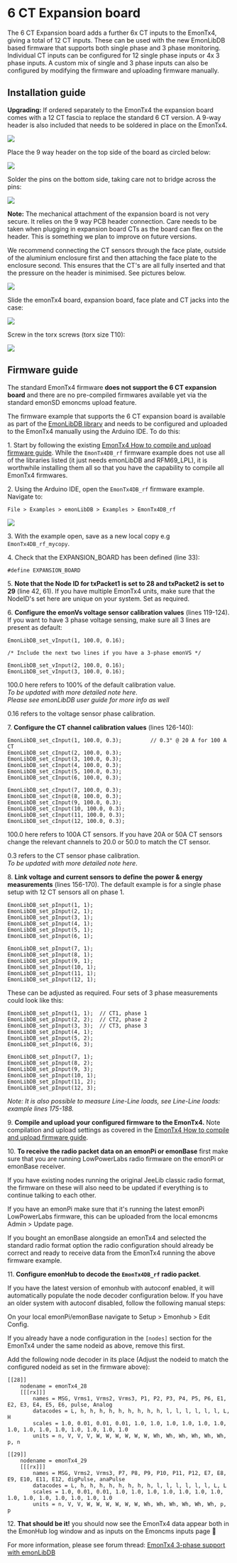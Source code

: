 # 6 CT Expansion board

The 6 CT Expansion board adds a further 6x CT inputs to the EmonTx4, giving a total of 12 CT inputs. These can be used with the new EmonLibDB based firmware that supports both single phase and 3 phase monitoring. Individual CT inputs can be configured for 12 single phase inputs or 4x 3 phase inputs. A custom mix of single and 3 phase inputs can also be configured by modifying the firmware and uploading firmware manually.

## Installation guide

**Upgrading:** If ordered separately to the EmonTx4 the expansion board comes with a 12 CT fascia to replace the standard 6 CT version. A 9-way header is also included that needs to be soldered in place on the EmonTx4.

![](img/6CT/6ct_ext1.jpg)

Place the 9 way header on the top side of the board as circled below:

![](img/6CT/6ct_ext2b.jpg)

Solder the pins on the bottom side, taking care not to bridge across the pins:

![](img/6CT/6ct_ext3.jpg)

**Note:** The mechanical attachment of the expansion board is not very secure. It relies on the 9 way PCB header connection. Care needs to be taken when plugging in expansion board CTs as the board can flex on the header. This is something we plan to improve on future versions.

We recommend connecting the CT sensors through the face plate, outside of the aluminium enclosure first and then attaching the face plate to the enclosure second. This ensures that the CT's are all fully inserted and that the pressure on the header is minimised. See pictures below.

![](img/6CT/6ct_ext4.jpg)

Slide the emonTx4 board, expansion board, face plate and CT jacks into the case:

![](img/6CT/6ct_ext5.jpg)

Screw in the torx screws (torx size T10):

![](img/6CT/6ct_ext6.jpg)

## Firmware guide

The standard EmonTx4 firmware **does not support the 6 CT expansion board** and there are no pre-compiled firmwares available yet via the standard emonSD emoncms upload feature.

The firmware example that supports the 6 CT expansion board is available as part of the [EmonLibDB library](https://github.com/openenergymonitor/emonlibdb) and needs to be configured and uploaded to the EmonTx4 manually using the Arduino IDE. To do this:

1\. Start by following the existing [EmonTx4 How to compile and upload firmware guide](https://docs.openenergymonitor.org/emontx4/firmware.html#how-to-compile-and-upload-firmware). While the `EmonTx4DB_rf` firmware example does not use all of the libraries listed (it just needs emonLibDB and RFM69_LPL), it is worthwhile installing them all so that you have the capability to compile all EmonTx4 firmwares. 

2\. Using the Arduino IDE, open the `EmonTx4DB_rf` firmware example. Navigate to:

    File > Examples > emonLibDB > Examples > EmonTx4DB_rf
       
![](img/6CT/EmonTx4DB_rf.png)

3\. With the example open, save as a new local copy e.g `EmonTx4DB_rf_mycopy`.

4\. Check that the EXPANSION_BOARD has been defined (line 33):

    #define EXPANSION_BOARD

5\. **Note that the Node ID for txPacket1 is set to 28 and txPacket2 is set to 29** (line 42, 61). If you have multiple EmonTx4 units, make sure that the NodeID's set here are unique on your system. Set as required.

6\. **Configure the emonVs voltage sensor calibration values** (lines 119-124). If you want to have 3 phase voltage sensing, make sure all 3 lines are present as default:

    EmonLibDB_set_vInput(1, 100.0, 0.16);  

    /* Include the next two lines if you have a 3-phase emonVS */

    EmonLibDB_set_vInput(2, 100.0, 0.16); 
    EmonLibDB_set_vInput(3, 100.0, 0.16); 
  
100.0 here refers to 100% of the default calibration value.<br>
*To be updated with more detailed note here*.<br>
*Please see emonLibDB user guide for more info as well*<br>

0.16 refers to the voltage sensor phase calibration.

7\. **Configure the CT channel calibration values** (lines 126-140):

    EmonLibDB_set_cInput(1, 100.0, 0.3);         // 0.3° @ 20 A for 100 A CT
    EmonLibDB_set_cInput(2, 100.0, 0.3);
    EmonLibDB_set_cInput(3, 100.0, 0.3);
    EmonLibDB_set_cInput(4, 100.0, 0.3);
    EmonLibDB_set_cInput(5, 100.0, 0.3);
    EmonLibDB_set_cInput(6, 100.0, 0.3);

    EmonLibDB_set_cInput(7, 100.0, 0.3);
    EmonLibDB_set_cInput(8, 100.0, 0.3);
    EmonLibDB_set_cInput(9, 100.0, 0.3);
    EmonLibDB_set_cInput(10, 100.0, 0.3);
    EmonLibDB_set_cInput(11, 100.0, 0.3);
    EmonLibDB_set_cInput(12, 100.0, 0.3);

100.0 here refers to 100A CT sensors. If you have 20A or 50A CT sensors change the relevant channels to 20.0 or 50.0 to match the CT sensor.<br>

0.3 refers to the CT sensor phase calibration.<br>
*To be updated with more detailed note here*.

8\. **Link voltage and current sensors to define the power & energy measurements** (lines 156-170). The default example is for a single phase setup with 12 CT sensors all on phase 1. 

    EmonLibDB_set_pInput(1, 1);
    EmonLibDB_set_pInput(2, 1);
    EmonLibDB_set_pInput(3, 1);
    EmonLibDB_set_pInput(4, 1);  
    EmonLibDB_set_pInput(5, 1);
    EmonLibDB_set_pInput(6, 1);

    EmonLibDB_set_pInput(7, 1);
    EmonLibDB_set_pInput(8, 1);
    EmonLibDB_set_pInput(9, 1);
    EmonLibDB_set_pInput(10, 1);  
    EmonLibDB_set_pInput(11, 1);
    EmonLibDB_set_pInput(12, 1);

These can be adjusted as required. Four sets of 3 phase measurements could look like this:

    EmonLibDB_set_pInput(1, 1);  // CT1, phase 1
    EmonLibDB_set_pInput(2, 2);  // CT2, phase 2
    EmonLibDB_set_pInput(3, 3);  // CT3, phase 3
    EmonLibDB_set_pInput(4, 1);  
    EmonLibDB_set_pInput(5, 2);
    EmonLibDB_set_pInput(6, 3);

    EmonLibDB_set_pInput(7, 1);
    EmonLibDB_set_pInput(8, 2);
    EmonLibDB_set_pInput(9, 3);
    EmonLibDB_set_pInput(10, 1);  
    EmonLibDB_set_pInput(11, 2);
    EmonLibDB_set_pInput(12, 3);

*Note: It is also possible to measure Line-Line loads, see Line-Line loads: example lines 175-188.*

9\. **Compile and upload your configured firmware to the EmonTx4.** Note compilation and upload settings as covered in the  [EmonTx4 How to compile and upload firmware guide](https://docs.openenergymonitor.org/emontx4/firmware.html#how-to-compile-and-upload-firmware). 

10\. **To receive the radio packet data on an emonPi or emonBase** first make sure that you are running LowPowerLabs radio firmware on the emonPi or emonBase receiver. 

If you have existing nodes running the original JeeLib classic radio format, the firmware on these will also need to be updated if everything is to continue talking to each other. 

If you have an emonPi make sure that it's running the latest emonPi LowPowerLabs firmware, this can be uploaded from the local emoncms Admin > Update page.

If you bought an emonBase alongside an emonTx4 and selected the standard radio format option the radio configuration should already be correct and ready to receive data from the EmonTx4 running the above firmware example.

11\. **Configure emonHub to decode the `EmonTx4DB_rf` radio packet**. 

If you have the latest version of emonhub with autoconf enabled, it will automatically populate the node decoder configuration below. If you have an older system with autoconf disabled, follow the following manual steps:

On your local emonPi/emonBase navigate to Setup > Emonhub > Edit Config.

If you already have a node configuration in the `[nodes]` section for the EmonTx4 under the same nodeid as above, remove this first. 

Add the following node decoder in its place (Adjust the nodeid to match the configured nodeid as set in the firmware above):

    [[28]]
        nodename = emonTx4_28
        [[[rx]]]
            names = MSG, Vrms1, Vrms2, Vrms3, P1, P2, P3, P4, P5, P6, E1, E2, E3, E4, E5, E6, pulse, Analog
            datacodes = L, h, h, h, h, h, h, h, h, h, l, l, l, l, l, l, L, H
            scales = 1.0, 0.01, 0.01, 0.01, 1.0, 1.0, 1.0, 1.0, 1.0, 1.0, 1.0, 1.0, 1.0, 1.0, 1.0, 1.0, 1.0, 1.0
            units = n, V, V, V, W, W, W, W, W, W, Wh, Wh, Wh, Wh, Wh, Wh, p, n

    [[29]]
        nodename = emonTx4_29
        [[[rx]]]
            names = MSG, Vrms2, Vrms3, P7, P8, P9, P10, P11, P12, E7, E8, E9, E10, E11, E12, digPulse, anaPulse
            datacodes = L, h, h, h, h, h, h, h, h, l, l, l, l, l, l, L, L
            scales = 1.0, 0.01, 0.01, 1.0, 1.0, 1.0, 1.0, 1.0, 1.0, 1.0, 1.0, 1.0, 1.0, 1.0, 1.0, 1.0, 1.0
            units = n, V, V, W, W, W, W, W, W, Wh, Wh, Wh, Wh, Wh, Wh, p, p

12\. **That should be it!** you should now see the EmonTx4 data appear both in the EmonHub log window and as inputs on the Emoncms inputs page :tada:

For more information, please see forum thread: [EmonTx4 3-phase support with emonLibDB](https://community.openenergymonitor.org/t/emontx4-3-phase-support-with-emonlibdb/23541)

